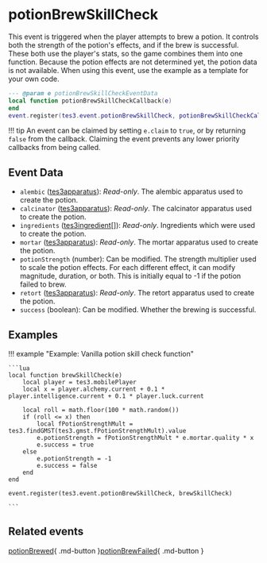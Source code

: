 # potionBrewSkillCheck
<div class="search_terms" style="display: none">potionbrewskillcheck</div>

<!---
	This file is autogenerated. Do not edit this file manually. Your changes will be ignored.
	More information: https://github.com/MWSE/MWSE/tree/master/docs
-->

This event is triggered when the player attempts to brew a potion. It controls both the strength of the potion's effects, and if the brew is successful. These both use the player's stats, so the game combines them into one function. Because the potion effects are not determined yet, the potion data is not available. When using this event, use the example as a template for your own code.

```lua
--- @param e potionBrewSkillCheckEventData
local function potionBrewSkillCheckCallback(e)
end
event.register(tes3.event.potionBrewSkillCheck, potionBrewSkillCheckCallback)
```

!!! tip
	An event can be claimed by setting `e.claim` to `true`, or by returning `false` from the callback. Claiming the event prevents any lower priority callbacks from being called.

## Event Data

* `alembic` ([tes3apparatus](../types/tes3apparatus.md)): *Read-only*. The alembic apparatus used to create the potion.
* `calcinator` ([tes3apparatus](../types/tes3apparatus.md)): *Read-only*. The calcinator apparatus used to create the potion.
* `ingredients` ([tes3ingredient](../types/tes3ingredient.md)[]): *Read-only*. Ingredients which were used to create the potion.
* `mortar` ([tes3apparatus](../types/tes3apparatus.md)): *Read-only*. The mortar apparatus used to create the potion.
* `potionStrength` (number): Can be modified. The strength multiplier used to scale the potion effects. For each different effect, it can modify magnitude, duration, or both. This is initially equal to -1 if the potion failed to brew.
* `retort` ([tes3apparatus](../types/tes3apparatus.md)): *Read-only*. The retort apparatus used to create the potion.
* `success` (boolean): Can be modified. Whether the brewing is successful.

## Examples

!!! example "Example: Vanilla potion skill check function"

	```lua
	local function brewSkillCheck(e)
		local player = tes3.mobilePlayer
		local x = player.alchemy.current + 0.1 * player.intelligence.current + 0.1 * player.luck.current
	
		local roll = math.floor(100 * math.random())
		if (roll <= x) then
			local fPotionStrengthMult = tes3.findGMST(tes3.gmst.fPotionStrengthMult).value
			e.potionStrength = fPotionStrengthMult * e.mortar.quality * x
			e.success = true
		else
			e.potionStrength = -1
			e.success = false
		end
	end
	
	event.register(tes3.event.potionBrewSkillCheck, brewSkillCheck)

	```


## Related events

[potionBrewed](./potionBrewed.md){ .md-button }[potionBrewFailed](./potionBrewFailed.md){ .md-button }

